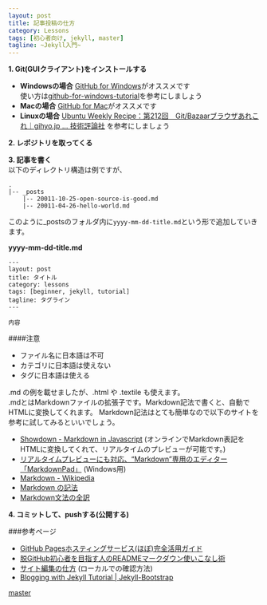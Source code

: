 ```yaml
---
layout: post
title: 記事投稿の仕方
category: Lessons
tags: [初心者向け, jekyll, master]
tagline: ~Jekyll入門~
---
```


**1. Git(GUIクライアント)をインストールする**

 - **Windowsの場合** [GitHub for Windows](http://windows.github.com/)がオススメです  
 使い方は[github-for-windows-tutorial](http://chocolatina.github.com/github-for-windows-tutorial/)を参考にしましょう
 - **Macの場合** [GitHub for Mac](http://mac.github.com/)がオススメです
 - **Linuxの場合** [Ubuntu Weekly Recipe：第212回　Git/Bazaarブラウザあれこれ｜gihyo.jp … 技術評論社](http://gihyo.jp/admin/serial/01/ubuntu-recipe/0212) を参考にしましょう

**2. レポジトリを取ってくる**

**3. 記事を書く**  
以下のディレクトリ構造は例ですが、

	.
	|-- _posts
	    |-- 20011-10-25-open-source-is-good.md
	    |-- 20011-04-26-hello-world.md

このように\_postsのフォルダ内に`yyyy-mm-dd-title.md`という形で追加していきます。

**yyyy-mm-dd-title.md**

	---
	layout: post
	title: タイトル
	category: lessons
	tags: [beginner, jekyll, tutorial]
	tagline: タグライン
	---

	内容

####注意
 - ファイル名に日本語は不可
 - カテゴリに日本語は使えない
 - タグに日本語は使える

.md の例を載せましたが、.html や .textile も使えます。  
.mdとはMarkdownファイルの拡張子です。Markdown記法で書くと、自動でHTMLに変換してくれます。
Markdown記法はとても簡単なので以下のサイトを参考に試してみるといいでしょう。

 - [Showdown - Markdown in Javascript](http://pamgau.net/showdown/)
   (オンラインでMarkdown表記をHTMLに変換してくれて、リアルタイムのプレビューが可能です。)
 - [リアルタイムプレビューにも対応、“Markdown”専用のエディター「MarkdownPad」](http://www.forest.impress.co.jp/docs/review/20111020_485035.html) (Windows用)
 - [Markdown - Wikipedia](http://ja.wikipedia.org/wiki/Markdown)
 - [Markdown の記法](http://technetium.matrix.jp/markdown.html)
 - [Markdown文法の全訳](http://blog.2310.net/archives/6)

**4. コミットして、pushする(公開する)**

###参考ページ
- [GitHub Pagesホスティングサービス(ほぼ)完全活用ガイド](http://tokkono.cute.coocan.jp/blog/slow/index.php/programming/github-pages-almost-perfect-guide/) 
- [脱GitHub初心者を目指す人のREADMEマークダウン使いこなし術](http://tokkono.cute.coocan.jp/blog/slow/index.php/programming/markdown-skills-for-github-beginners/) 
- [サイト編集の仕方](https://github.com/moto-net/moto-net.github.com/wiki/EditSite) (ローカルでの確認方法)
- [Blogging with Jekyll Tutorial | Jekyll-Bootstrap](http://jekyllbootstrap.com/)


[master](http://coderwall.com/crazymaster)
